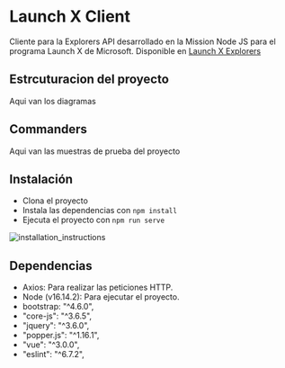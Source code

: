 # Launch X Client

Cliente para la Explorers API desarrollado en la Mission Node JS para el programa Launch X de Microsoft.
Disponible en [Launch X Explorers](https://github.com/ArmandoRuiz13/Cliente_SV)



## Estrcuturacion del proyecto

Aqui van los diagramas 

## Commanders

Aqui van las muestras de prueba del proyecto

## Instalación

- Clona el proyecto
- Instala las dependencias con `npm install`
- Ejecuta el proyecto con `npm run serve`

![installation_instructions](https://user-images.githubusercontent.com/27463216/167512360-c0681484-ac9e-4141-8d00-d00c553d9b43.png)

## Dependencias

- Axios: Para realizar las peticiones HTTP.
- Node (v16.14.2): Para ejecutar el proyecto.
- bootstrap: "^4.6.0",
- "core-js": "^3.6.5",
- "jquery": "^3.6.0",
- "popper.js": "^1.16.1",
- "vue": "^3.0.0",
- "eslint": "^6.7.2",
